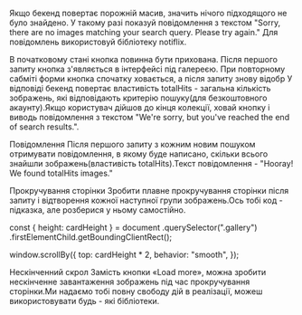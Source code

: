 <!-- Форма пошуку Форма спочатку міститья в HTML документі.Користувач буде вводити
рядок для пошуку у текстове поле, а по сабміту форми необхідно виконувати HTTP -
запит.

 <form class="search-form" id="search-form">
  <input
    type="text"
    name="searchQuery"
    autocomplete="off"
    placeholder="Search images..."
  />
  <button type="submit">Search</button>
</form>

HTTP-запити Для бекенду використовуй публічний API сервісу Pixabay.
Зареєструйся, отримай свій унікальний ключ доступу і ознайомся з документацією. -->

<!-- Список параметрів рядка запиту, які тобі обов'язково необхідно вказати: key -
твій унікальний ключ доступу до API. q - термін для пошуку. Те, що буде вводити
користувач. image_type - тип зображення. На потрібні тільки фотографії, тому
постав значення photo. orientation - орієнтація фотографії. Постав значення
horizontal. safesearch - фільтр за віком. Постав значення true.

У відповіді буде масив зображень, що задовольнили критерії параметрів запиту.

Кожне зображення описується об'єктом, з якого тобі цікаві тільки наступні
властивості: webformatURL - посилання на маленьке зображення для списку карток.
largeImageURL - посилання на велике зображення. tags - рядок з описом
зображення. Підійде для атрибуту alt. likes - кількість лайків. views -
кількість переглядів. comments - кількість коментарів. downloads - кількість
завантажень. -->

Якщо бекенд повертає порожній масив, значить нічого підходящого не було
знайдено. У такому разі показуй повідомлення з текстом "Sorry, there are no
images matching your search query. Please try again." Для повідомлень
використовуй бібліотеку notiflix.

<!-- Галерея і картка зображення Елемент div.gallery спочатку міститься в HTML
документі, і в нього необхідно рендерити розмітку карток зображень.Під час
пошуку за новим ключовим словом необхідно повністю очищати вміст галереї, щоб не
змішувати результати.

 <div class="gallery">
  <!-- Картки зображень -->
<!-- </div> -->
<!-- 
Шаблон розмітки картки одного зображення для галереї.

 <div class="photo-card">
  <img src="" alt="" loading="lazy" />
  <div class="info">
    <p class="info-item">
      <b>Likes</b>
    </p>
    <p class="info-item">
      <b>Views</b>
    </p>
    <p class="info-item">
      <b>Comments</b>
    </p>
    <p class="info-item">
      <b>Downloads</b>
    </p>
  </div>
</div>

Пагінація Pixabay API підтримує пагінацію і надає параметри page і per_page.
Зроби так, щоб в кожній відповіді приходило 40 об'єктів (за замовчуванням 20). --> 

<!-- Початкове значення параметра page повинно бути 1. З кожним наступним запитом, -->
<!-- його необхідно збільшити на 1. У разі пошуку за новим ключовим словом, значення
page потрібно повернути до початкового, оскільки буде пагінація по новій
колекції зображень. HTML документ вже містить розмітку кнопки, по кліку на яку,
необхідно виконувати запит за наступною групою зображень і додавати розмітку до
вже існуючих елементів галереї. -->

<!-- <button type="button" class="load-more">Load more</button> -->

В початковому стані кнопка повинна бути прихована. Після першого запиту кнопка
з'являється в інтерфейсі під галереєю. При повторному сабміті форми кнопка
спочатку ховається, а після запиту знову відобр У відповіді бекенд повертає
властивість totalHits - загальна кількість зображень, які відповідають критерію
пошуку(для безкоштовного акаунту).Якщо користувач дійшов до кінця колекції,
ховай кнопку і виводь повідомлення з текстом "We're sorry, but you've reached
the end of search results.".

Повідомлення Після першого запиту з кожним новим пошуком отримувати
повідомлення, в якому буде написано, скільки всього знайшли
зображень(властивість totalHits).Текст повідомлення - "Hooray! We found
totalHits images."

<!-- Бібліотека SimpleLightbox Додати відображення великої версії зображення з
бібліотекою SimpleLightbox для повноцінної галереї.

У розмітці необхідно буде обгорнути кожну картку зображення у посилання, як
зазначено в документації. Бібліотека містить метод refresh(), який обов'язково
потрібно викликати щоразу після додавання нової групи карток зображень. Для того
щоб підключити CSS код бібліотеки в проект, необхідно додати ще один імпорт,
крім того, що описаний в документації.

Описаний в документації import SimpleLightbox from "simplelightbox"; Додатковий
імпорт стилів import "simplelightbox/dist/simple-lightbox.min.css"; -->

Прокручування сторінки Зробити плавне прокручування сторінки після запиту і
відтворення кожної наступної групи зображень.Ось тобі код - підказка, але
розберися у ньому самостійно.

const { height: cardHeight } = document .querySelector(".gallery")
.firstElementChild.getBoundingClientRect();

window.scrollBy({ top: cardHeight \* 2, behavior: "smooth", });

Нескінченний скрол Замість кнопки «Load more», можна зробити нескінченне
завантаження зображень під час прокручування сторінки.Ми надаємо тобі повну
свободу дій в реалізації, можеш використовувати будь - які бібліотеки.
